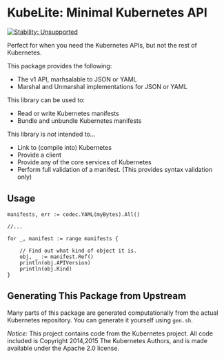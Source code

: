 # KubeLite: Minimal Kubernetes API

[![Stability: Unsupported](https://masterminds.github.io/stability/unsupported.svg)](https://masterminds.github.io/stability/unsupported.html)

Perfect for when you need the Kubernetes APIs, but not the rest of Kubernetes.

This package provides the following:

- The v1 API, marhsalable to JSON or YAML
- Marshal and Unmarshal implementations for JSON or YAML

This library can be used to:

- Read or write Kubernetes manifests
- Bundle and unbundle Kubernetes manifests

This library is _not_ intended to...

- Link to (compile into) Kubernetes
- Provide a client
- Provide any of the core services of Kubernetes
- Perform full validation of a manifest. (This provides syntax
  validation only)

## Usage

```
manifests, err := codec.YAML(myBytes).All()

//...

for _, manifest := range manifests {

    // Find out what kind of object it is.
    obj, _ := manifest.Ref()
    println(obj.APIVersion)
    println(obj.Kind)
}

```

## Generating This Package from Upstream

Many parts of this package are generated computationally from the actual
Kubernetes repository. You can generate it yourself using `gen.sh`.

*Notice:* This project contains code from the Kubernetes project. All
code included is Copyright 2014,2015 The Kubernetes Authors, and is made
available under the Apache 2.0 license.
